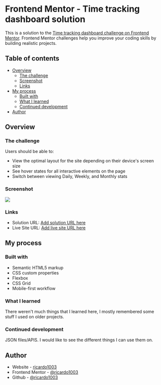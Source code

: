 # Frontend Mentor - Time tracking dashboard solution

This is a solution to the [Time tracking dashboard challenge on Frontend Mentor](https://www.frontendmentor.io/challenges/time-tracking-dashboard-UIQ7167Jw). Frontend Mentor challenges help you improve your coding skills by building realistic projects. 

## Table of contents

- [Overview](#overview)
  - [The challenge](#the-challenge)
  - [Screenshot](#screenshot)
  - [Links](#links)
- [My process](#my-process)
  - [Built with](#built-with)
  - [What I learned](#what-i-learned)
  - [Continued development](#continued-development)
- [Author](#author)

## Overview

### The challenge

Users should be able to:

- View the optimal layout for the site depending on their device's screen size
- See hover states for all interactive elements on the page
- Switch between viewing Daily, Weekly, and Monthly stats

### Screenshot

![](./images/screenshot.jpg)

### Links

- Solution URL: [Add solution URL here](https://www.frontendmentor.io/profile/ricardo1003/solutions)
- Live Site URL: [Add live site URL here](https://ricardo1003.github.io/Time-tracking-dashboard/)

## My process

### Built with

- Semantic HTML5 markup
- CSS custom properties
- Flexbox
- CSS Grid
- Mobile-first workflow

### What I learned

There weren't much things that I learned here, I mostly remembered some stuff I used on older projects.

### Continued development

JSON files/APIS. I would like to see the different things I can use them on.

## Author

- Website - [ricardo1003](https://ricardo1003.github.io/Time-tracking-dashboard/)
- Frontend Mentor - [@ricardo1003](https://www.frontendmentor.io/profile/ricardo1003)
- Github - [@ricardo1003](https://www.Github.com/ricardo1003)